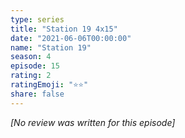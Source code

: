 ```yaml
---
type: series
title: "Station 19 4x15"
date: "2021-06-06T00:00:00"
name: "Station 19"
season: 4
episode: 15
rating: 2
ratingEmoji: "⭐️⭐️"
share: false
---
```


_[No review was written for this episode]_
